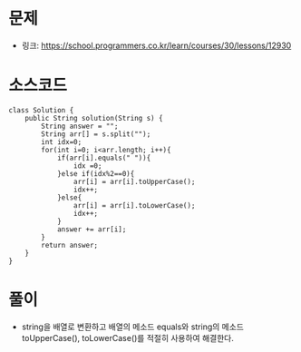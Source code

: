 # 문제
- 링크: 
<https://school.programmers.co.kr/learn/courses/30/lessons/12930>

# 소스코드
```
class Solution {
    public String solution(String s) {
        String answer = "";
        String arr[] = s.split("");
        int idx=0;
        for(int i=0; i<arr.length; i++){
            if(arr[i].equals(" ")){
                idx =0;
            }else if(idx%2==0){
                arr[i] = arr[i].toUpperCase();
                idx++;
            }else{
                arr[i] = arr[i].toLowerCase();
                idx++;
            }
            answer += arr[i];
        }
        return answer;
    }
}
```
# 풀이
- string을 배열로 변환하고 배열의 메소드 equals와 string의 메소드 toUpperCase(), toLowerCase()를 적절히 사용하여 해결한다.
